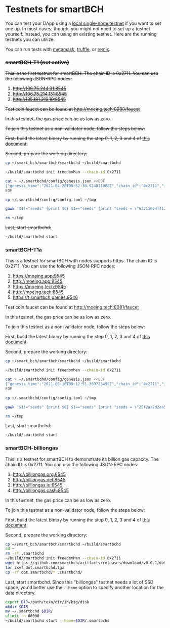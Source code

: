 # Testnets for smartBCH

You can test your DApp using a [local single-node testnet](developers-guide/runsinglenode.md) if you want to set one up. In most cases, though, you might not need to set up a testnet yourself. Instead, you can using an existing testnet. Here are the running testnets you can utilize.

You can run tests with [metamask](developers-guide/test-using-metamask.md), [truffle](developers-guide/deploy-contract-using-truffle.md), or [remix](developers-guide/deploy-contract-using-remix.md).


### ~~smartBCH-T1 (not active)~~

~~This is the first testnet for smartBCH. The chain ID is 0x2711. You can use the following JSON-RPC nodes:~~

1. ~~http://106.75.244.31:8545~~
2. ~~http://106.75.214.131:8545~~
3. ~~http://135.181.219.10:8545~~

~~Test coin faucet can be found at http://moeing.tech:8080/faucet~~

~~In this testnet, the gas price can be as low as zero.~~

~~To join this testnet as a non-validator node, follow the steps below:~~

~~First, build the latest binary by running the step 0, 1, 2, 3 and 4 of [this document](developers-guide/runsinglenode.md).~~

~~Second, prepare the working directory:~~

```bash
cp ~/smart_bch/smartbch/smartbchd ~/build/smartbchd

~/build/smartbchd init freedomMan --chain-id 0x2711

cat > ~/.smartbchd/config/genesis.json <<EOF
{"genesis_time":"2021-04-28T08:52:30.924811088Z","chain_id":"0x2711","initial_height":"1","consensus_params":{"block":{"max_bytes":"22020096","max_gas":"-1","time_iota_ms":"1000"},"evidence":{"max_age_num_blocks":"100000","max_age_duration":"172800000000000","max_bytes":"1048576"},"validator":{"pub_key_types":["ed25519"]},"version":{}},"app_hash":"","app_state":{"validators":[{"Address":[131,177,226,38,142,151,109,20,205,231,194,59,170,148,136,116,4,254,113,161],"Pubkey":[216,67,236,41,175,121,7,192,158,182,170,217,10,110,107,227,136,73,179,237,32,89,47,137,235,159,143,117,10,4,205,166],"RewardTo":[0,0,0,0,0,0,0,0,0,0,0,0,0,0,0,0,0,0,0,0],"VotingPower":10,"Introduction":"genesis_validator","StakedCoins":[0,0,0,0,0,0,0,0,0,0,0,0,0,0,0,0,0,0,0,0,0,0,0,54,53,201,173,197,222,160,0,0],"IsRetiring":false},{"Address":[77,107,212,170,94,71,12,121,49,45,142,134,13,33,235,187,35,24,138,28],"Pubkey":[9,59,7,178,72,63,73,82,107,168,156,253,25,170,107,35,79,46,81,231,61,155,95,29,164,45,228,103,53,119,136,48],"RewardTo":[0,0,0,0,0,0,0,0,0,0,0,0,0,0,0,0,0,0,0,0],"VotingPower":1,"Introduction":"genesis_validator","StakedCoins":[0,0,0,0,0,0,0,0,0,0,0,0,0,0,0,0,0,0,0,0,0,0,0,54,53,201,173,197,222,160,0,0],"IsRetiring":false},{"Address":[59,65,43,120,81,44,91,200,255,60,222,186,33,102,94,22,34,52,199,115],"Pubkey":[27,215,102,227,235,52,63,129,170,212,140,91,27,61,3,146,116,113,4,211,15,195,76,160,25,34,5,178,87,189,241,196],"RewardTo":[0,0,0,0,0,0,0,0,0,0,0,0,0,0,0,0,0,0,0,0],"VotingPower":1,"Introduction":"genesis_validator","StakedCoins":[0,0,0,0,0,0,0,0,0,0,0,0,0,0,0,0,0,0,0,0,0,0,0,54,53,201,173,197,222,160,0,0],"IsRetiring":false}],"alloc":{"0x83b1e2268e976d14cde7c23baa94887404fe71a1":{"balance":"0x204fce5e3e25026110000000","secretKey":"0x37929f578acf92f58f14c5b9cd45ff28c2868c2ba194620238f25d354926a287"}}}}
EOF

cp ~/.smartbchd/config/config.toml ~/tmp

gawk '$1!="seeds" {print $0} $1=="seeds" {print "seeds = \"63211024f412d931521b1b64e2606510c13b3f64@139.180.189.205:26656,4c81dfb478831d006411769db2939f39a85058ec@45.32.38.25:26656,6b30dd5a93b343f1e1804caf06d027c31e3f442f@158.247.197.98:26656,bb298794e8fd14e7eccd97a99915291743e591e4@106.75.244.31:26656,bb298794e8fd14e7eccd97a99915291743e591e4@106.75.244.31:26656,2533226d85037357b933c77db179badb0d00898c@106.75.214.131:26656,6e278aebce4e5b00ebf261d996f8e46fea134738@47.242.105.251:26656\""}' ~/tmp > ~/.smartbchd/config/config.toml

rm ~/tmp
```

~~Last, start smartbchd:~~

```bash
~/build/smartbchd start
```

### smartBCH-T1a

This is a testnet for smartBCH with nodes supports https. The chain ID is 0x2711. You can use the following JSON-RPC nodes:

1. https://moeing.app:9545
2. http://moeing.app:8545
3. https://moeing.tech:9545
4. http://moeing.tech:8545
5. https://t.smartbch.games:9546

Test coin faucet can be found at http://moeing.tech:8081/faucet

In this testnet, the gas price can be as low as zero.

To join this testnet as a non-validator node, follow the steps below:

First, build the latest binary by running the step 0, 1, 2, 3 and 4 of [this document](developers-guide/runsinglenode.md).

Second, prepare the working directory:

```bash
cp ~/smart_bch/smartbch/smartbchd ~/build/smartbchd

~/build/smartbchd init freedomMan --chain-id 0x2711

cat > ~/.smartbchd/config/genesis.json <<EOF
{"genesis_time":"2021-05-10T08:12:51.389723498Z","chain_id":"0x2711","initial_height":"1","consensus_params":{"block":{"max_bytes":"22020096","max_gas":"-1","time_iota_ms":"1000"},"evidence":{"max_age_num_blocks":"100000","max_age_duration":"172800000000000","max_bytes":"1048576"},"validator":{"pub_key_types":["ed25519"]},"version":{}},"app_hash":"","app_state":{"validators":[{"Address":[131,177,226,38,142,151,109,20,205,231,194,59,170,148,136,116,4,254,113,161],"Pubkey":[128,218,60,236,176,123,26,23,186,131,84,63,104,104,11,183,111,237,49,149,183,180,131,161,47,166,241,210,164,50,68,205],"RewardTo":[0,0,0,0,0,0,0,0,0,0,0,0,0,0,0,0,0,0,0,0],"VotingPower":1,"Introduction":"genesis_validator","StakedCoins":[0,0,0,0,0,0,0,0,0,0,0,0,0,0,0,0,0,0,0,0,0,0,0,54,53,201,173,197,222,160,0,0],"IsRetiring":false}],"alloc":{"0x83b1e2268e976d14cde7c23baa94887404fe71a1":{"balance":"0x204fce5e3e25026110000000","secretKey":"0x37929f578acf92f58f14c5b9cd45ff28c2868c2ba194620238f25d354926a287"}}}}
EOF

cp ~/.smartbchd/config/config.toml ~/tmp

gawk '$1!="seeds" {print $0} $1=="seeds" {print "seeds = \"25f2aa2d2aa5b09f1867ab88ff3e284e035ab511@158.247.192.195:26656,ecda5896373d6d2e8e22d2d542fd1daf4f4a003d@52.32.81.115:26656,0f3563ae60f7aff5f5eca567ef505fc79d5b54ef@207.148.84.37:26656\""}' ~/tmp > ~/.smartbchd/config/config.toml

rm ~/tmp
```

Last, start smartbchd:

```bash
~/build/smartbchd start
```


### smartBCH-billiongas

This is a testnet for smartBCH to demonstrate its billion gas capacity. The chain ID is 0x2711. You can use the following JSON-RPC nodes:

1. http://billiongas.org:8545
2. http://billiongas.net:8545
3. http://billiongas.io:8545
4. http://billiongas.cash:8545

In this testnet, the gas price can be as low as zero.

To join this testnet as a non-validator node, follow the steps below:

First, build the latest binary by running the step 0, 1, 2, 3 and 4 of [this document](developers-guide/runsinglenode.md).

Second, prepare the working directory:

```bash
cp ~/smart_bch/smartbch/smartbchd ~/build/smartbchd
cd ~
rm -rf .smartbchd
~/build/smartbchd init freedomMan --chain-id 0x2711
wget https://github.com/smartbch/artifacts/releases/download/v0.0.1/dot.smartbchd.tgz
tar zxvf dot.smartbchd.tgz
cp -rf dot.smartbchd/* .smartbchd/
```

Last, start smartbchd. Since this "billiongas" testnet needs a lot of SSD space, you'd better use the `--home` option to specify another location for the data directory.

```bash
export DIR=/path/to/a/dir/in/big/disk
mkdir $DIR
mv ~/.smartbchd $DIR/
ulimit -n 60000
~/build/smartbchd start --home=$DIR/.smartbchd
```
